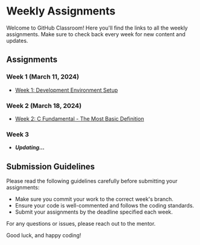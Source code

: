 # Weekly Assignments

Welcome to GitHub Classroom! Here you'll find the links to all the weekly assignments. Make sure to check back every week for new content and updates.

## Assignments

### Week 1 (March 11, 2024)
- [Week 1: Development Environment Setup](https://classroom.github.com/a/9GUA6TDn)

### Week 2 (March 18, 2024)
- [Week 2: C Fundamental - The Most Basic Definition](https://classroom.github.com/a/g08unoXJ)

### Week 3
- ***Updating...***


## Submission Guidelines

Please read the following guidelines carefully before submitting your assignments:

- Make sure you commit your work to the correct week's branch.
- Ensure your code is well-commented and follows the coding standards.
- Submit your assignments by the deadline specified each week.

For any questions or issues, please reach out to the mentor.

Good luck, and happy coding!
